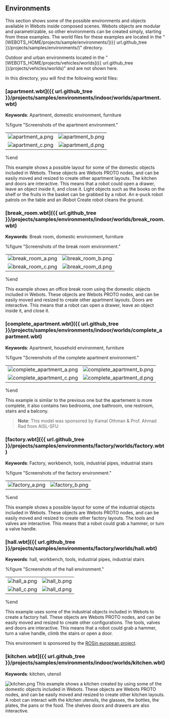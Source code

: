 ## Environments

This section shows some of the possible environments and objects available in Webots inside composed scenes.
Webots objects are modular and parametrizable, so other environments can be created simply, starting from these examples.
The world files for these examples are located in the "[WEBOTS\_HOME/projects/sample/environments/]({{ url.github_tree }}/projects/samples/environments/)" directory.

Outdoor and urban environments located in the "[WEBOTS\_HOME/projects/vehicles/worlds]({{ url.github_tree }}/projects/vehicles/worlds)" and are not shown here.

In this directory, you will find the following world files:

### [apartment.wbt]({{ url.github_tree }}/projects/samples/environments/indoor/worlds/apartment.wbt)

**Keywords**: Apartment, domestic environment, furniture

%figure "Screenshots of the apartment environment."

|     |     |
|:---:|:---:|
| ![apartment_a.png](images/samples/apartment_a.png) | ![apartment_b.png](images/samples/apartment_b.png) |
| ![apartment_c.png](images/samples/apartment_c.png) | ![apartment_d.png](images/samples/apartment_d.png) |

%end

This example shows a possible layout for some of the domestic objects included in Webots.
These objects are Webots PROTO nodes, and can be easily moved and resized to create other apartment layouts.
The kitchen and doors are interactive.
This means that a robot could open a drawer, leave an object inside it, and close it.
Light objects such as the books on the shelf or the fruits in the basket can be grabbed by a robot.
An e-puck robot patrols on the table and an iRobot Create robot cleans the ground.

### [break\_room.wbt]({{ url.github_tree }}/projects/samples/environments/indoor/worlds/break_room.wbt)

**Keywords**: Break room, domestic environment, furniture

%figure "Screenshots of the break room environment."

|     |     |
|:---:|:---:|
| ![break_room_a.png](images/samples/break_room_a.png) | ![break_room_b.png](images/samples/break_room_b.png) |
| ![break_room_c.png](images/samples/break_room_c.png) | ![break_room_d.png](images/samples/break_room_d.png) |

%end

This example shows an office break room using the domestic objects included in Webots.
These objects are Webots PROTO nodes, and can be easily moved and resized to create other apartment layouts.
Doors are interactive.
This means that a robot can open a drawer, leave an object inside it, and close it.

### [complete\_apartment.wbt]({{ url.github_tree }}/projects/samples/environments/indoor/worlds/complete_apartment.wbt)

**Keywords**: Apartment, household environment, furniture

%figure "Screenshots of the complete apartment environment."

|     |     |
|:---:|:---:|
| ![complete_apartment_a.png](images/samples/complete_apartment_a.png) | ![complete_apartment_b.png](images/samples/complete_apartment_b.png) |
| ![complete_apartment_c.png](images/samples/complete_apartment_c.png) | ![complete_apartment_d.png](images/samples/complete_apartment_d.png) |

%end

This example is similar to the previous one but the apartement is more complete, it also contains two bedrooms, one bathroom, one restroom, stairs and a balcony.

> **Note**: This model was sponsored by Kamal Othman & Prof. Ahmad Rad from AISL-SFU

### [factory.wbt]({{ url.github_tree }}/projects/samples/environments/factory/worlds/factory.wbt)

**Keywords**: Factory, workbench, tools, industrial pipes, industrial stairs

%figure "Screenshots of the factory environment."

|     |     |
|:---:|:---:|
| ![factory_a.png](images/samples/factory_a.png) | ![factory_b.png](images/samples/factory_b.png) |

%end

This example shows a possible layout for some of the industrial objects included in Webots.
These objects are Webots PROTO nodes, and can be easily moved and resized to create other factory layouts.
The tools and valves are interactive.
This means that a robot could grab a hammer, or turn a valve handle.

### [hall.wbt]({{ url.github_tree }}/projects/samples/environments/factory/worlds/hall.wbt)

**Keywords**: hall, workbench, tools, industrial pipes, industrial stairs

%figure "Screenshots of the hall environment."

|     |     |
|:---:|:---:|
| ![hall_a.png](images/samples/hall_a.png) | ![hall_b.png](images/samples/hall_b.png) |
| ![hall_c.png](images/samples/hall_c.png) | ![hall_d.png](images/samples/hall_d.png) |

%end

This example uses some of the industrial objects included in Webots to create a factory hall.
These objects are Webots PROTO nodes, and can be easily moved and resized to create other configurations.
The tools, valves and doors are interactive.
This means that a robot could grab a hammer, turn a valve handle, climb the stairs or open a door.

This environment is sponsored by the [ROSin european project](http://rosin-project.eu/ftp/cross-platform-ros-simulation-for-mobile-manipulators).

### [kitchen.wbt]({{ url.github_tree }}/projects/samples/environments/indoor/worlds/kitchen.wbt)

**Keywords**: kitchen, utensil

![kitchen.png](images/samples/kitchen.png) This example shows a kitchen created by using some of the domestic objects included in Webots.
These objects are Webots PROTO nodes, and can be easily moved and resized to create other kitchen layouts.
A robot can interact with the kitchen utensils, the glasses, the bottles, the plates, the pans or the food.
The shelves doors and drawers are also interactive.
